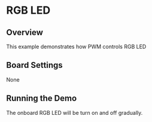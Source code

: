 # RGB LED
## Overview

This example demonstrates how PWM controls RGB LED

## Board Settings

None

## Running the Demo

The onboard RGB LED will be turn on and off gradually.
